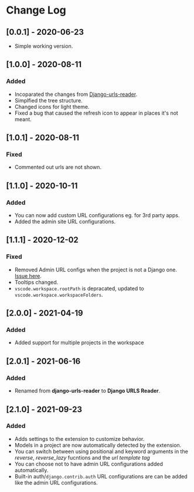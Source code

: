 # Change Log

## [0.0.1] - 2020-06-23
- Simple working version.  
  

## [1.0.0] - 2020-08-11
### Added
- Incoparated the changes from [Django-urls-reader](https://github.com/muremwa/django-url-reader).
- Simplfied the tree structure.
- Changed icons for light theme.
- Fixed a bug that caused the refresh icon to appear in places it's not meant.
  
## [1.0.1] - 2020-08-11
### Fixed
- Commented out urls are not shown.


## [1.1.0] - 2020-10-11
### Added
- You can now add custom URL configurations eg. for 3rd party apps.
- Added the admin site URL configurations.

## [1.1.1] - 2020-12-02

### Fixed
- Removed Admin URL configs when the project is not a Django one. [Issue here](https://github.com/muremwa/read-urls-extension/issues/3).
- Tooltips changed.
- `vscode.workspace.rootPath` is depracated, updated to `vscode.workspace.workspaceFolders`.

## [2.0.0] - 2021-04-19
### Added
- Added support for multiple projects in the workspace

## [2.0.1] - 2021-06-16
### Added
- Renamed from __django-urls-reader__ to __Django URLS Reader__.

## [2.1.0] - 2021-09-23
### Added
- Adds settings to the extension to customize behavior.
- Models in a project are now automatically detected by the extension.
- You can switch between using positional and keyword arguments in the *reverse*, *reverse_lazy* fucntions and the *url template tag*
- You can choose not to have admin URL configurations added automatically.
- Built-in auth/`django.contrib.auth` URL configurations are can be added like the admin URL configurations.
